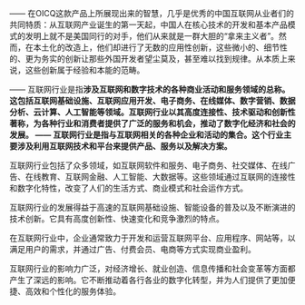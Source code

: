 ——
在OICQ这款产品上所展现出来的智慧，几乎是优秀的中国互联网从业者们的共同特质：从互联网产业诞生的第一天起，中国人在核心技术的开发和基本产品模式的发明上就不是美国同行的对手，他们从来就是一群大胆的“拿来主义者”。然而，在本土化的改造上，他们却进行了无数的应用性创新，这些微小的、细节性的、更为务实的创新让那些外国开发者望尘莫及，甚至难以找到规律。从本质上来说，这些创新属于经验和本能的范畴。

——
互联网行业是指**涉及互联网和数字技术的各种商业活动和服务领域的总称。**这**包括互联网基础设施、互联网应用开发、电子商务、在线媒体、数字营销、数据分析、云计算、人工智能等领域。**互联网行业以其高度连接性、技术驱动和创新性著称，为各种行业和消费者提供了广泛的服务和机会，推动了数字化经济和社会的发展。
——
互联网行业是指**与互联网相关的各种企业和活动的集合。这个行业主要涉及利用互联网技术和平台来提供产品、服务以及解决方案。**

互联网行业包括了众多领域，如互联网软件和服务、电子商务、社交媒体、在线广告、在线教育、互联网金融、人工智能、大数据等。这些领域通过互联网的连接性和数字化特性，改变了人们的生活方式、商业模式和社会运作方式。

互联网行业的发展得益于高速的互联网基础设施、智能设备的普及以及不断演进的技术创新。它具有高度创新性、快速变化和竞争激烈的特点。

在互联网行业中，企业通常致力于开发和运营互联网平台、应用程序、网站等，以满足用户的需求，并通过广告、付费会员、电商等方式实现商业盈利。

互联网行业的影响力广泛，对经济增长、就业创造、信息传播和社会变革等方面都产生了深远的影响。它不断推动着各行各业的数字化转型，并为人们提供了更加便捷、高效和个性化的服务体验。